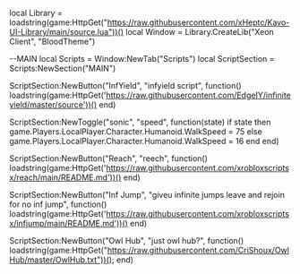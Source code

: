 local Library = loadstring(game:HttpGet("https://raw.githubusercontent.com/xHeptc/Kavo-UI-Library/main/source.lua"))()
local Window = Library.CreateLib("Xeon Client", "BloodTheme")

--MAIN
local Scripts = Window:NewTab("Scripts")
local ScriptSection = Scripts:NewSection("MAIN")


ScriptSection:NewButton("InfYield", "infyield script", function()
    loadstring(game:HttpGet('https://raw.githubusercontent.com/EdgeIY/infiniteyield/master/source'))()
end)


ScriptSection:NewToggle("sonic", "speed", function(state)
    if state then
        game.Players.LocalPlayer.Character.Humanoid.WalkSpeed = 75
    else
        game.Players.LocalPlayer.Character.Humanoid.WalkSpeed = 16
    end
end)

ScriptSection:NewButton("Reach", "reech", function()
    loadstring(game:HttpGet('https://raw.githubusercontent.com/xrobloxscriptsx/reach/main/README.md'))()
end)


ScriptSection:NewButton("Inf Jump", "giveu infinite jumps leave and rejoin for no inf jump", function()
    loadstring(game:HttpGet('https://raw.githubusercontent.com/xrobloxscriptsx/infjump/main/README.md'))()
end)


ScriptSection:NewButton("Owl Hub", "just owl hub?", function()
    loadstring(game:HttpGet("https://raw.githubusercontent.com/CriShoux/OwlHub/master/OwlHub.txt"))();
end)
